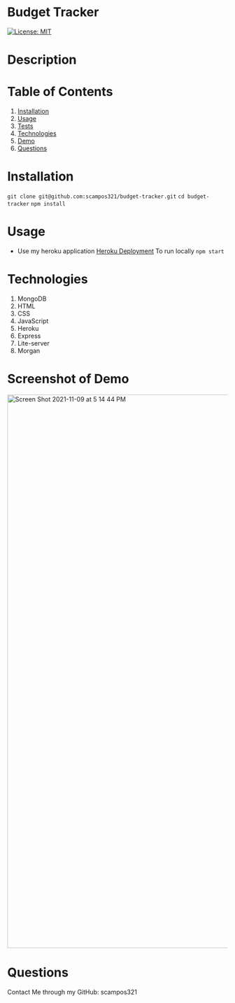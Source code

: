 # Budget Tracker
[![License: MIT](https://img.shields.io/badge/License-MIT-yellow.svg)](https://opensource.org/licenses/MIT)
# Description


# Table of Contents 

1. [Installation](#installation)
2. [Usage](#usage)
3. [Tests](#tests)
4. [Technologies](#Technologies)
5. [Demo](#DemoVideoForApplication)
6. [Questions](#Questions)

# Installation
`git clone git@github.com:scampos321/budget-tracker.git`
`cd budget-tracker`
`npm install`



# Usage 
* Use my heroku application [Heroku Deployment](https://powerful-headland-74056.herokuapp.com/)
To run locally
`npm start`

# Technologies
1. MongoDB
2. HTML
3. CSS
4. JavaScript
5. Heroku
6. Express
7. Lite-server
8. Morgan


# Screenshot of Demo
<img width="1266" alt="Screen Shot 2021-11-09 at 5 14 44 PM" src="https://user-images.githubusercontent.com/85428896/141013462-d713ca70-056a-4a84-b1f7-a56db835f996.png">

# Questions 
Contact Me through my GitHub: scampos321